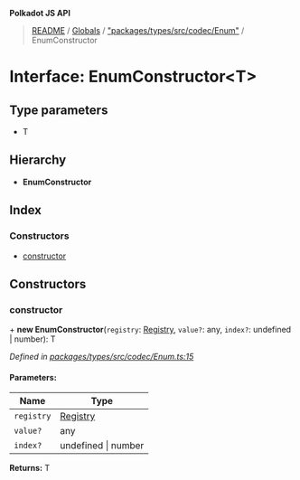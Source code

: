 **Polkadot JS API**

> [README](../README.md) / [Globals](../globals.md) / ["packages/types/src/codec/Enum"](../modules/_packages_types_src_codec_enum_.md) / EnumConstructor

# Interface: EnumConstructor\<**T**>

## Type parameters

* T

## Hierarchy

* **EnumConstructor**

## Index

### Constructors

* [constructor](_packages_types_src_codec_enum_.enumconstructor.md#constructor)

## Constructors

### constructor

\+ **new EnumConstructor**(`registry`: [Registry](_packages_types_src_types_registry_.registry.md), `value?`: any, `index?`: undefined \| number): T

*Defined in [packages/types/src/codec/Enum.ts:15](https://github.com/polkadot-js/api/blob/7af915185/packages/types/src/codec/Enum.ts#L15)*

#### Parameters:

Name | Type |
------ | ------ |
`registry` | [Registry](_packages_types_src_types_registry_.registry.md) |
`value?` | any |
`index?` | undefined \| number |

**Returns:** T
